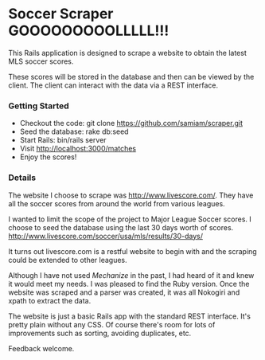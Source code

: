 # Soccer Scraper GOOOOOOOOOLLLLL!!!

This Rails application is designed to scrape a website to obtain the
latest MLS soccer scores.

These scores will be stored in the database and then can be viewed by
the client. The client can interact with the data via a REST
interface.

### Getting Started

*   Checkout the code: git clone https://github.com/samiam/scraper.git
*   Seed the database: rake db:seed
*   Start Rails: bin/rails server
*   Visit [http://localhost:3000/matches](http://localhost:3000/matches)
*   Enjoy the scores!


### Details

The website I choose to scrape was http://www.livescore.com/.  They have all the soccer scores from around 
the world from various leagues.

I wanted to limit the scope of the project to Major League Soccer scores.  I choose to seed the database using the last 30 days worth of scores.  http://www.livescore.com/soccer/usa/mls/results/30-days/

It turns out livescore.com is a restful website to begin with and the scraping could be extended to other leagues.

Although I have not used *Mechanize* in the past, I had heard of it and knew it would meet my needs.  I was pleased to find the Ruby version.  Once the website was scraped and a parser was created, it was all Nokogiri and xpath to extract the data.

The website is just a basic Rails app with the standard REST interface.  It's pretty plain without any CSS.  Of course there's room for lots of improvements such as sorting, avoiding duplicates, etc.

Feedback welcome.
